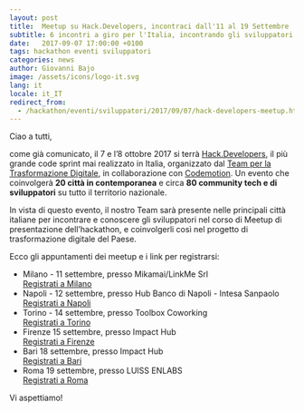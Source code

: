 ```yaml
---
layout: post
title:  Meetup su Hack.Developers, incontraci dall'11 al 19 Settembre
subtitle: 6 incontri a giro per l'Italia, incontrando gli sviluppatori prima di Hack.Developers
date:   2017-09-07 17:00:00 +0100
tags: hackathon eventi sviluppatori
categories: news
author: Giovanni Bajo
image: /assets/icons/logo-it.svg
lang: it
locale: it_IT
redirect_from:
  - /hackathon/eventi/sviluppatori/2017/09/07/hack-developers-meetup.html
---
```

Ciao a tutti,
 
come già comunicato, il 7 e l’8 ottobre 2017 si terrà [Hack.Developers](https://hack.developers.italia.it), il più grande code sprint mai realizzato in Italia, organizzato dal [Team per la Trasformazione Digitale](https://teamdigitale.governo.it), in collaborazione con [Codemotion](https://www.codemotionworld.com). Un evento che coinvolgerà **20 città in contemporanea** e circa **80 community tech e di sviluppatori** su tutto il territorio nazionale.

In vista di questo evento, il nostro Team sarà presente nelle principali città italiane per incontrare e conoscere gli sviluppatori nel corso di Meetup di presentazione dell’hackathon, e coinvolgerli così nel progetto di trasformazione digitale del Paese.

Ecco gli appuntamenti dei meetup e i link per registrarsi:

 * Milano - 11 settembre, presso Mikamai/LinkMe Srl <br/> [Registrati a Milano](http://bit.ly/2gPNLbe)
 * Napoli - 12 settembre, presso Hub Banco di Napoli - Intesa Sanpaolo <br/> [Registrati a Napoli](http://bit.ly/2w2NuDS)
 * Torino - 14 settembre, presso Toolbox Coworking <br/> [Registrati a Torino](http://bit.ly/2iZ9caB)
 * Firenze 15 settembre, presso Impact Hub <br/> [Registrati a Firenze](http://bit.ly/2vI9eda)
 * Bari 18 settembre, presso Impact Hub <br/> [Registrati a Bari](http://bit.ly/2gBXL4k)
 * Roma 19 settembre, presso LUISS ENLABS <br/> [Registrati a Roma](http://bit.ly/2wCn67A)

Vi aspettiamo!
